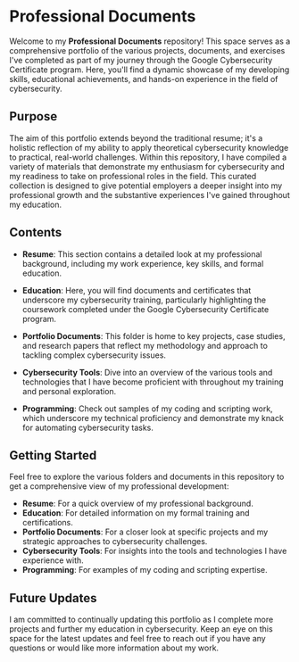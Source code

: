 # Professional Documents

Welcome to my **Professional Documents** repository! This space serves as a comprehensive portfolio of the various projects, documents, and exercises I've completed as part of my journey through the Google Cybersecurity Certificate program. Here, you'll find a dynamic showcase of my developing skills, educational achievements, and hands-on experience in the field of cybersecurity.

## Purpose

The aim of this portfolio extends beyond the traditional resume; it's a holistic reflection of my ability to apply theoretical cybersecurity knowledge to practical, real-world challenges. Within this repository, I have compiled a variety of materials that demonstrate my enthusiasm for cybersecurity and my readiness to take on professional roles in the field. This curated collection is designed to give potential employers a deeper insight into my professional growth and the substantive experiences I've gained throughout my education.

## Contents

- **Resume**: This section contains a detailed look at my professional background, including my work experience, key skills, and formal education.

- **Education**: Here, you will find documents and certificates that underscore my cybersecurity training, particularly highlighting the coursework completed under the Google Cybersecurity Certificate program.

- **Portfolio Documents**: This folder is home to key projects, case studies, and research papers that reflect my methodology and approach to tackling complex cybersecurity issues.

- **Cybersecurity Tools**: Dive into an overview of the various tools and technologies that I have become proficient with throughout my training and personal exploration.

- **Programming**: Check out samples of my coding and scripting work, which underscore my technical proficiency and demonstrate my knack for automating cybersecurity tasks.

## Getting Started

Feel free to explore the various folders and documents in this repository to get a comprehensive view of my professional development:

- **Resume**: For a quick overview of my professional background.
- **Education**: For detailed information on my formal training and certifications.
- **Portfolio Documents**: For a closer look at specific projects and my strategic approaches to cybersecurity challenges.
- **Cybersecurity Tools**: For insights into the tools and technologies I have experience with.
- **Programming**: For examples of my coding and scripting expertise.

## Future Updates

I am committed to continually updating this portfolio as I complete more projects and further my education in cybersecurity. Keep an eye on this space for the latest updates and feel free to reach out if you have any questions or would like more information about my work.

